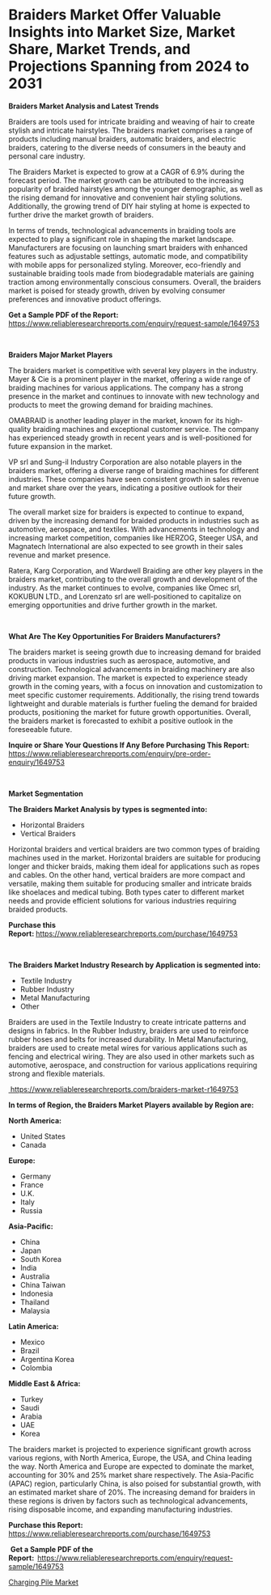 <p><h1>Braiders Market Offer Valuable Insights into Market Size, Market Share, Market Trends, and Projections Spanning from 2024 to 2031</h1></p><p><strong>Braiders Market Analysis and Latest Trends</strong></p>
<p><p>Braiders are tools used for intricate braiding and weaving of hair to create stylish and intricate hairstyles. The braiders market comprises a range of products including manual braiders, automatic braiders, and electric braiders, catering to the diverse needs of consumers in the beauty and personal care industry.</p><p>The Braiders Market is expected to grow at a CAGR of 6.9% during the forecast period. The market growth can be attributed to the increasing popularity of braided hairstyles among the younger demographic, as well as the rising demand for innovative and convenient hair styling solutions. Additionally, the growing trend of DIY hair styling at home is expected to further drive the market growth of braiders.</p><p>In terms of trends, technological advancements in braiding tools are expected to play a significant role in shaping the market landscape. Manufacturers are focusing on launching smart braiders with enhanced features such as adjustable settings, automatic mode, and compatibility with mobile apps for personalized styling. Moreover, eco-friendly and sustainable braiding tools made from biodegradable materials are gaining traction among environmentally conscious consumers. Overall, the braiders market is poised for steady growth, driven by evolving consumer preferences and innovative product offerings.</p></p>
<p><strong>Get a Sample PDF of the Report:&nbsp;</strong> <a href="https://www.reliableresearchreports.com/enquiry/request-sample/1649753">https://www.reliableresearchreports.com/enquiry/request-sample/1649753</a></p>
<p>&nbsp;</p>
<p><strong>Braiders Major Market Players</strong></p>
<p><p>The braiders market is competitive with several key players in the industry. Mayer & Cie is a prominent player in the market, offering a wide range of braiding machines for various applications. The company has a strong presence in the market and continues to innovate with new technology and products to meet the growing demand for braiding machines.</p><p>OMABRAID is another leading player in the market, known for its high-quality braiding machines and exceptional customer service. The company has experienced steady growth in recent years and is well-positioned for future expansion in the market.</p><p>VP srl and Sung-il Industry Corporation are also notable players in the braiders market, offering a diverse range of braiding machines for different industries. These companies have seen consistent growth in sales revenue and market share over the years, indicating a positive outlook for their future growth.</p><p>The overall market size for braiders is expected to continue to expand, driven by the increasing demand for braided products in industries such as automotive, aerospace, and textiles. With advancements in technology and increasing market competition, companies like HERZOG, Steeger USA, and Magnatech International are also expected to see growth in their sales revenue and market presence.</p><p>Ratera, Karg Corporation, and Wardwell Braiding are other key players in the braiders market, contributing to the overall growth and development of the industry. As the market continues to evolve, companies like Omec srl, KOKUBUN LTD., and Lorenzato srl are well-positioned to capitalize on emerging opportunities and drive further growth in the market.</p></p>
<p>&nbsp;</p>
<p><strong>What Are The Key Opportunities For Braiders Manufacturers?</strong></p>
<p><p>The braiders market is seeing growth due to increasing demand for braided products in various industries such as aerospace, automotive, and construction. Technological advancements in braiding machinery are also driving market expansion. The market is expected to experience steady growth in the coming years, with a focus on innovation and customization to meet specific customer requirements. Additionally, the rising trend towards lightweight and durable materials is further fueling the demand for braided products, positioning the market for future growth opportunities. Overall, the braiders market is forecasted to exhibit a positive outlook in the foreseeable future.</p></p>
<p><strong>Inquire or Share Your Questions If Any Before Purchasing This Report:</strong> <a href="https://www.reliableresearchreports.com/enquiry/pre-order-enquiry/1649753">https://www.reliableresearchreports.com/enquiry/pre-order-enquiry/1649753</a></p>
<p>&nbsp;</p>
<p><strong>Market Segmentation</strong></p>
<p><strong>The Braiders Market Analysis by types is segmented into:</strong></p>
<p><ul><li>Horizontal Braiders</li><li>Vertical Braiders</li></ul></p>
<p><p>Horizontal braiders and vertical braiders are two common types of braiding machines used in the market. Horizontal braiders are suitable for producing longer and thicker braids, making them ideal for applications such as ropes and cables. On the other hand, vertical braiders are more compact and versatile, making them suitable for producing smaller and intricate braids like shoelaces and medical tubing. Both types cater to different market needs and provide efficient solutions for various industries requiring braided products.</p></p>
<p><strong>Purchase this Report:&nbsp;</strong><a href="https://www.reliableresearchreports.com/purchase/1649753">https://www.reliableresearchreports.com/purchase/1649753</a></p>
<p>&nbsp;</p>
<p><strong>The Braiders Market Industry Research by Application is segmented into:</strong></p>
<p><ul><li>Textile Industry</li><li>Rubber Industry</li><li>Metal Manufacturing</li><li>Other</li></ul></p>
<p><p>Braiders are used in the Textile Industry to create intricate patterns and designs in fabrics. In the Rubber Industry, braiders are used to reinforce rubber hoses and belts for increased durability. In Metal Manufacturing, braiders are used to create metal wires for various applications such as fencing and electrical wiring. They are also used in other markets such as automotive, aerospace, and construction for various applications requiring strong and flexible materials.</p></p>
<p><a href="https://www.reliableresearchreports.com/braiders-market-r1649753">&nbsp;https://www.reliableresearchreports.com/braiders-market-r1649753</a></p>
<p><strong>In terms of Region, the Braiders Market Players available by Region are:</strong></p>
<p>
    <p> <strong> North America: </strong>
        <ul>
            <li>United States</li>
            <li>Canada</li>
        </ul>
        </p> 
    <p> <strong> Europe: </strong>
        <ul>
            <li>Germany</li>
            <li>France</li>
            <li>U.K.</li>
            <li>Italy</li>
            <li>Russia</li>
        </ul>
        </p> 
    <p> <strong> Asia-Pacific: </strong>
        <ul>
            <li>China</li>
            <li>Japan</li>
            <li>South Korea</li>
            <li>India</li>
            <li>Australia</li>
            <li>China Taiwan</li>
            <li>Indonesia</li>
            <li>Thailand</li>
            <li>Malaysia</li>
        </ul>
        </p> 
    <p> <strong> Latin America: </strong>
        <ul>
            <li>Mexico</li>
            <li>Brazil</li>
            <li>Argentina Korea</li>
            <li>Colombia</li>
        </ul>
        </p> 
    <p> <strong> Middle East & Africa: </strong>
        <ul>
            <li>Turkey</li>
            <li>Saudi</li>
            <li>Arabia</li>
            <li>UAE</li>
            <li>Korea</li>
        </ul>
    </p>
    </p>
<p><p>The braiders market is projected to experience significant growth across various regions, with North America, Europe, the USA, and China leading the way. North America and Europe are expected to dominate the market, accounting for 30% and 25% market share respectively. The Asia-Pacific (APAC) region, particularly China, is also poised for substantial growth, with an estimated market share of 20%. The increasing demand for braiders in these regions is driven by factors such as technological advancements, rising disposable income, and expanding manufacturing industries.</p></p>
<p><strong>Purchase this Report: </strong><a href="https://www.reliableresearchreports.com/purchase/1649753">https://www.reliableresearchreports.com/purchase/1649753</a></p>
<p>&nbsp;<strong>Get a Sample PDF of the Report:&nbsp;&nbsp;</strong><a href="https://www.reliableresearchreports.com/enquiry/request-sample/1649753">https://www.reliableresearchreports.com/enquiry/request-sample/1649753</a></p>
<p><strong></strong></p>
<p><p><a href="https://sudsy-motorcycle-bbc.notion.site/Charging-Pile-Market-Size-CAGR-Trends-2024-2030-47d858c274464e3b9cf96db45a16a3e4">Charging Pile Market</a></p></p>
